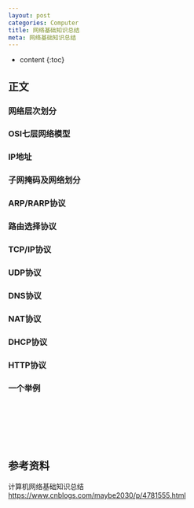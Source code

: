```yaml
---
layout: post
categories: Computer
title: 网络基础知识总结
meta: 网络基础知识总结
---
```

* content
{:toc}

## 正文

### 网络层次划分

### OSI七层网络模型

### IP地址


### 子网掩码及网络划分


### ARP/RARP协议


### 路由选择协议


### TCP/IP协议


### UDP协议　


### DNS协议


### NAT协议


### DHCP协议


### HTTP协议


### 一个举例



<br/><br/><br/><br/><br/>
## 参考资料

计算机网络基础知识总结 <https://www.cnblogs.com/maybe2030/p/4781555.html>


